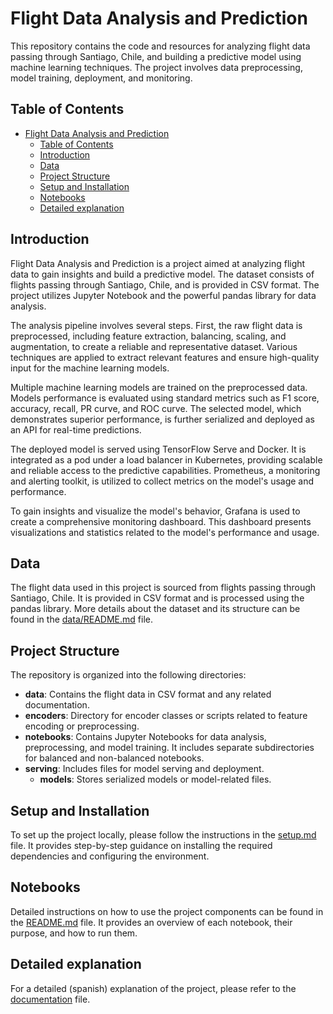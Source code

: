 # Flight Data Analysis and Prediction

This repository contains the code and resources for analyzing flight data passing through Santiago, Chile, and building a predictive model using machine learning techniques. The project involves data preprocessing, model training, deployment, and monitoring.

## Table of Contents
- [Flight Data Analysis and Prediction](#flight-data-analysis-and-prediction)
  - [Table of Contents](#table-of-contents)
  - [Introduction](#introduction)
  - [Data](#data)
  - [Project Structure](#project-structure)
  - [Setup and Installation](#setup-and-installation)
  - [Notebooks](#notebooks)
  - [Detailed explanation](#detailed-explanation)
  


## Introduction

Flight Data Analysis and Prediction is a project aimed at analyzing flight data to gain insights and build a predictive model. The dataset consists of flights passing through Santiago, Chile, and is provided in CSV format. The project utilizes Jupyter Notebook and the powerful pandas library for data analysis.

The analysis pipeline involves several steps. First, the raw flight data is preprocessed, including feature extraction, balancing, scaling, and augmentation, to create a reliable and representative dataset. Various techniques are applied to extract relevant features and ensure high-quality input for the machine learning models.

Multiple machine learning models are trained on the preprocessed data. Models performance is evaluated using standard metrics such as F1 score, accuracy, recall, PR curve, and ROC curve. The selected model, which demonstrates superior performance, is further serialized and deployed as an API for real-time predictions.

The deployed model is served using TensorFlow Serve and Docker. It is integrated as a pod under a load balancer in Kubernetes, providing scalable and reliable access to the predictive capabilities. Prometheus, a monitoring and alerting toolkit, is utilized to collect metrics on the model's usage and performance.

To gain insights and visualize the model's behavior, Grafana is used to create a comprehensive monitoring dashboard. This dashboard presents visualizations and statistics related to the model's performance and usage.


## Data

The flight data used in this project is sourced from flights passing through Santiago, Chile. It is provided in CSV format and is processed using the pandas library. More details about the dataset and its structure can be found in the [data/README.md](./data/README.md) file.

## Project Structure

The repository is organized into the following directories:

- **data**: Contains the flight data in CSV format and any related documentation.
- **encoders**: Directory for encoder classes or scripts related to feature encoding or preprocessing.
- **notebooks**: Contains Jupyter Notebooks for data analysis, preprocessing, and model training. It includes separate subdirectories for balanced and non-balanced notebooks.
- **serving**: Includes files for model serving and deployment.
    - **models**: Stores serialized models or model-related files.

## Setup and Installation

To set up the project locally, please follow the instructions in the [setup.md](./setup.md) file. It provides step-by-step guidance on installing the required dependencies and configuring the environment.

## Notebooks

Detailed instructions on how to use the project components can be found in the [README.md](./notebooks/README.md) file. It provides an overview of each notebook, their purpose, and how to run them.

## Detailed explanation

For a detailed (spanish) explanation of the project, please refer to the [documentation](./documentation.md) file.

